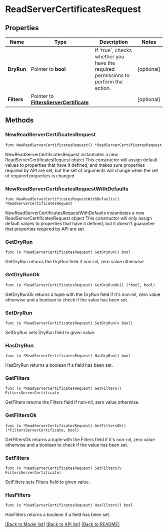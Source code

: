 # ReadServerCertificatesRequest

## Properties

Name | Type | Description | Notes
------------ | ------------- | ------------- | -------------
**DryRun** | Pointer to **bool** | If &#x60;true&#x60;, checks whether you have the required permissions to perform the action. | [optional] 
**Filters** | Pointer to [**FiltersServerCertificate**](FiltersServerCertificate.md) |  | [optional] 

## Methods

### NewReadServerCertificatesRequest

`func NewReadServerCertificatesRequest() *ReadServerCertificatesRequest`

NewReadServerCertificatesRequest instantiates a new ReadServerCertificatesRequest object
This constructor will assign default values to properties that have it defined,
and makes sure properties required by API are set, but the set of arguments
will change when the set of required properties is changed

### NewReadServerCertificatesRequestWithDefaults

`func NewReadServerCertificatesRequestWithDefaults() *ReadServerCertificatesRequest`

NewReadServerCertificatesRequestWithDefaults instantiates a new ReadServerCertificatesRequest object
This constructor will only assign default values to properties that have it defined,
but it doesn't guarantee that properties required by API are set

### GetDryRun

`func (o *ReadServerCertificatesRequest) GetDryRun() bool`

GetDryRun returns the DryRun field if non-nil, zero value otherwise.

### GetDryRunOk

`func (o *ReadServerCertificatesRequest) GetDryRunOk() (*bool, bool)`

GetDryRunOk returns a tuple with the DryRun field if it's non-nil, zero value otherwise
and a boolean to check if the value has been set.

### SetDryRun

`func (o *ReadServerCertificatesRequest) SetDryRun(v bool)`

SetDryRun sets DryRun field to given value.

### HasDryRun

`func (o *ReadServerCertificatesRequest) HasDryRun() bool`

HasDryRun returns a boolean if a field has been set.

### GetFilters

`func (o *ReadServerCertificatesRequest) GetFilters() FiltersServerCertificate`

GetFilters returns the Filters field if non-nil, zero value otherwise.

### GetFiltersOk

`func (o *ReadServerCertificatesRequest) GetFiltersOk() (*FiltersServerCertificate, bool)`

GetFiltersOk returns a tuple with the Filters field if it's non-nil, zero value otherwise
and a boolean to check if the value has been set.

### SetFilters

`func (o *ReadServerCertificatesRequest) SetFilters(v FiltersServerCertificate)`

SetFilters sets Filters field to given value.

### HasFilters

`func (o *ReadServerCertificatesRequest) HasFilters() bool`

HasFilters returns a boolean if a field has been set.


[[Back to Model list]](../README.md#documentation-for-models) [[Back to API list]](../README.md#documentation-for-api-endpoints) [[Back to README]](../README.md)



